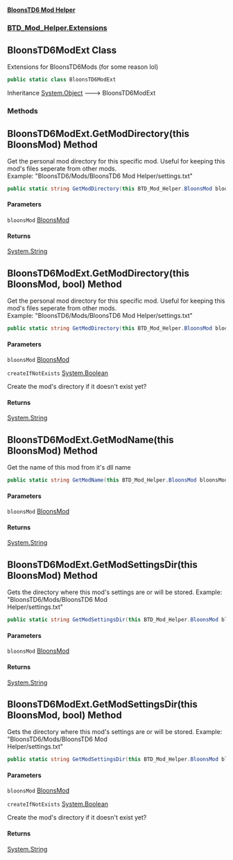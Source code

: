 #### [BloonsTD6 Mod Helper](README.md 'README')
### [BTD_Mod_Helper.Extensions](README.md#BTD_Mod_Helper.Extensions 'BTD_Mod_Helper.Extensions')

## BloonsTD6ModExt Class

Extensions for BloonsTD6Mods (for some reason lol)

```csharp
public static class BloonsTD6ModExt
```

Inheritance [System.Object](https://docs.microsoft.com/en-us/dotnet/api/System.Object 'System.Object') &#129106; BloonsTD6ModExt
### Methods

<a name='BTD_Mod_Helper.Extensions.BloonsTD6ModExt.GetModDirectory(thisBTD_Mod_Helper.BloonsMod)'></a>

## BloonsTD6ModExt.GetModDirectory(this BloonsMod) Method

Get the personal mod directory for this specific mod. Useful for keeping this mod's files seperate from other mods.  
Example: "BloonsTD6/Mods/BloonsTD6 Mod Helper/settings.txt"

```csharp
public static string GetModDirectory(this BTD_Mod_Helper.BloonsMod bloonsMod);
```
#### Parameters

<a name='BTD_Mod_Helper.Extensions.BloonsTD6ModExt.GetModDirectory(thisBTD_Mod_Helper.BloonsMod).bloonsMod'></a>

`bloonsMod` [BloonsMod](BTD_Mod_Helper.BloonsMod.md 'BTD_Mod_Helper.BloonsMod')

#### Returns
[System.String](https://docs.microsoft.com/en-us/dotnet/api/System.String 'System.String')

<a name='BTD_Mod_Helper.Extensions.BloonsTD6ModExt.GetModDirectory(thisBTD_Mod_Helper.BloonsMod,bool)'></a>

## BloonsTD6ModExt.GetModDirectory(this BloonsMod, bool) Method

Get the personal mod directory for this specific mod. Useful for keeping this mod's files seperate from other mods.  
Example: "BloonsTD6/Mods/BloonsTD6 Mod Helper/settings.txt"

```csharp
public static string GetModDirectory(this BTD_Mod_Helper.BloonsMod bloonsMod, bool createIfNotExists);
```
#### Parameters

<a name='BTD_Mod_Helper.Extensions.BloonsTD6ModExt.GetModDirectory(thisBTD_Mod_Helper.BloonsMod,bool).bloonsMod'></a>

`bloonsMod` [BloonsMod](BTD_Mod_Helper.BloonsMod.md 'BTD_Mod_Helper.BloonsMod')

<a name='BTD_Mod_Helper.Extensions.BloonsTD6ModExt.GetModDirectory(thisBTD_Mod_Helper.BloonsMod,bool).createIfNotExists'></a>

`createIfNotExists` [System.Boolean](https://docs.microsoft.com/en-us/dotnet/api/System.Boolean 'System.Boolean')

Create the mod's directory if it doesn't exist yet?

#### Returns
[System.String](https://docs.microsoft.com/en-us/dotnet/api/System.String 'System.String')

<a name='BTD_Mod_Helper.Extensions.BloonsTD6ModExt.GetModName(thisBTD_Mod_Helper.BloonsMod)'></a>

## BloonsTD6ModExt.GetModName(this BloonsMod) Method

Get the name of this mod from it's dll name

```csharp
public static string GetModName(this BTD_Mod_Helper.BloonsMod bloonsMod);
```
#### Parameters

<a name='BTD_Mod_Helper.Extensions.BloonsTD6ModExt.GetModName(thisBTD_Mod_Helper.BloonsMod).bloonsMod'></a>

`bloonsMod` [BloonsMod](BTD_Mod_Helper.BloonsMod.md 'BTD_Mod_Helper.BloonsMod')

#### Returns
[System.String](https://docs.microsoft.com/en-us/dotnet/api/System.String 'System.String')

<a name='BTD_Mod_Helper.Extensions.BloonsTD6ModExt.GetModSettingsDir(thisBTD_Mod_Helper.BloonsMod)'></a>

## BloonsTD6ModExt.GetModSettingsDir(this BloonsMod) Method

Gets the directory where this mod's settings are or will be stored. Example: "BloonsTD6/Mods/BloonsTD6 Mod  
Helper/settings.txt"

```csharp
public static string GetModSettingsDir(this BTD_Mod_Helper.BloonsMod bloonsMod);
```
#### Parameters

<a name='BTD_Mod_Helper.Extensions.BloonsTD6ModExt.GetModSettingsDir(thisBTD_Mod_Helper.BloonsMod).bloonsMod'></a>

`bloonsMod` [BloonsMod](BTD_Mod_Helper.BloonsMod.md 'BTD_Mod_Helper.BloonsMod')

#### Returns
[System.String](https://docs.microsoft.com/en-us/dotnet/api/System.String 'System.String')

<a name='BTD_Mod_Helper.Extensions.BloonsTD6ModExt.GetModSettingsDir(thisBTD_Mod_Helper.BloonsMod,bool)'></a>

## BloonsTD6ModExt.GetModSettingsDir(this BloonsMod, bool) Method

Gets the directory where this mod's settings are or will be stored. Example: "BloonsTD6/Mods/BloonsTD6 Mod  
Helper/settings.txt"

```csharp
public static string GetModSettingsDir(this BTD_Mod_Helper.BloonsMod bloonsMod, bool createIfNotExists);
```
#### Parameters

<a name='BTD_Mod_Helper.Extensions.BloonsTD6ModExt.GetModSettingsDir(thisBTD_Mod_Helper.BloonsMod,bool).bloonsMod'></a>

`bloonsMod` [BloonsMod](BTD_Mod_Helper.BloonsMod.md 'BTD_Mod_Helper.BloonsMod')

<a name='BTD_Mod_Helper.Extensions.BloonsTD6ModExt.GetModSettingsDir(thisBTD_Mod_Helper.BloonsMod,bool).createIfNotExists'></a>

`createIfNotExists` [System.Boolean](https://docs.microsoft.com/en-us/dotnet/api/System.Boolean 'System.Boolean')

Create the mod's directory if it doesn't exist yet?

#### Returns
[System.String](https://docs.microsoft.com/en-us/dotnet/api/System.String 'System.String')
